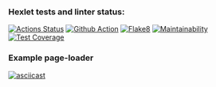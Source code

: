 ### Hexlet tests and linter status:
[![Actions Status](https://github.com/RomanKalsin/python-project-lvl3/workflows/hexlet-check/badge.svg)](https://github.com/RomanKalsin/python-project-lvl3/actions)
[![Github Action](https://github.com/RomanKalsin/python-project-lvl3/actions/workflows/github_action_test.yml/badge.svg)](https://github.com/RomanKalsin/python-project-lvl3/actions/workflows/github_action_test.yml)
[![Flake8](https://github.com/RomanKalsin/python-project-lvl3/actions/workflows/flake8.yml/badge.svg)](https://github.com/RomanKalsin/python-project-lvl3/actions/workflows/flake8.yml)
[![Maintainability](https://api.codeclimate.com/v1/badges/e45af59976d1a95d177b/maintainability)](https://codeclimate.com/github/RomanKalsin/python-project-lvl3/maintainability)
[![Test Coverage](https://api.codeclimate.com/v1/badges/e45af59976d1a95d177b/test_coverage)](https://codeclimate.com/github/RomanKalsin/python-project-lvl3/test_coverage)

### Example page-loader
[![asciicast](https://asciinema.org/a/445451.svg)](https://asciinema.org/a/445451)